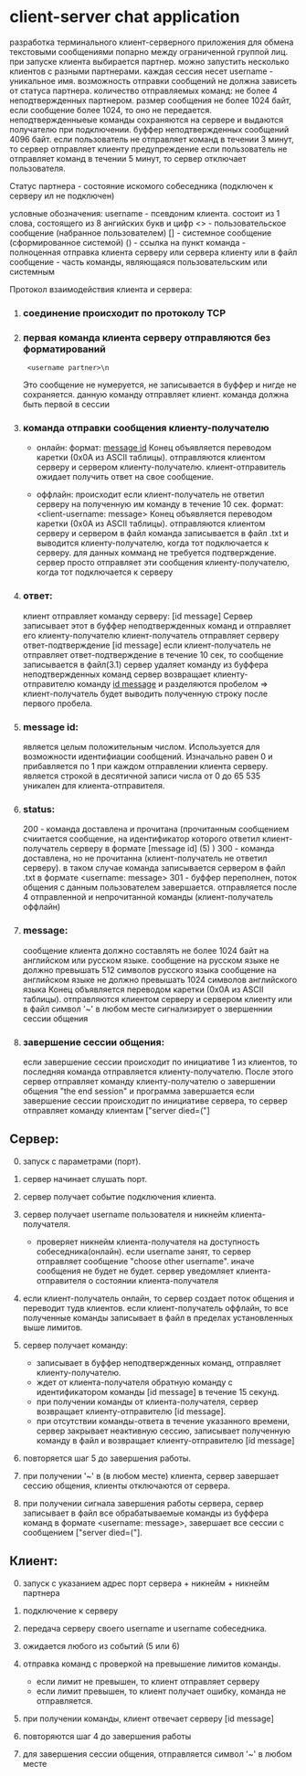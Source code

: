 # client-server chat application

разработка терминального клиент-серверного приложения для обмена текстовыми сообщениями попарно между ограниченной группой лиц.
при запуске клиента выбирается партнер. можно запустить несколько клиентов с разными партнерами.
каждая сессия несет username - уникальное имя.
возможность отправки сообщений не должна зависеть от статуса партнера. количество отправляемых команд: не более 4 неподтвержденных партнером.
размер сообщения не более 1024 байт, если сообщение более 1024, то оно не передается. неподтвержденныеые команды сохраняются на сервере
    и выдаются получателю при подключении.
буффер неподтвержденных сообщений 4096 байт.
если пользователь не отправляет команд в течении 3 минут, то сервер отправляет клиенту предупреждение
    если пользователь не отправляет команд в течении 5 минут, то сервер отключает пользователя.

Статус партнера - состояние искомого собеседника (подключен к серверу ил не подключен)

условные обозначения:
username - псевдоним клиента. состоит из 1 слова, состоящего из 8 ангийских букв и цифр
<> - пользовательское сообщение (набранное пользователем)
[] - системное сообщение (сформированное системой)
() - ссылка на пункт
команда - полноценная отправка клиента серверу или сервера клиенту или в файл
сообщение - часть команды, являющаяся пользовательским или системным

Протокол взаимодействия клиента и сервера:
1. ### соединение происходит по протоколу TCP

2. ### первая команда клиента серверу отправляются без форматирований
        <username partner>\n
    Это сообщение не нумеруется, не записывается в буффер и нигде не сохраняется.
    данную команду отправляет клиент. команда должна быть первой в сессии

3. ### команда отправки сообщения клиенту-получателю  
    - онлайн:
    формат:
        [message id](5) <message>
    Конец <message> объявляется переводом каретки (0x0A из ASCII таблицы).
    отправляются клиентом серверу и сервером клиенту-получателю.
    клиент-отправитель ожидает получить ответ на свое сообщение.

    - оффлайн:
    происходит если клиент-получатель не ответил серверу на полученную им команду в течение 10 сек.
    формат:
        <client-username: message>
        Конец <message> объявляется переводом каретки (0x0A из ASCII таблицы).
        отправляются клиентом серверу и сервером в файл 
        команда записывается в файл <partner>.txt и выводится клиенту-получателю, когда тот подключается к серверу.
        для данных комманд не требуется подтверждение. сервер просто отправляет эти сообщения клиенту-получателю, когда тот подключается к серверу

4. ### ответ:
    клиент отправляет команду серверу:
        [id message] <message>
    Сервер записывает этот <message> в буффер неподтвержденных команд и отправляет его клиенту-получателю
    клиент-получатель отправляет серверу ответ-подтверждение
            [id message]
        если клиент-получатель не отправляет ответ-подтверждение в течение 10 сек, то сообщение записывается в файл(3.1)
    сервер удаляет команду из буффера неподтвержденных команд
    сервер возвращает клиенту-отправителю команду 
        <message id: status>
    [id message](4) и <message> разделяются пробелом => клиент-получатель будет выводить полученную строку после первого пробела.
    
    
5. ### message id:
    является целым положительным числом. Используется для возможности идентифиации сообщений.
    Изначально равен 0 и прибавляется по 1 при каждом отправлении <message> клиента серверу. является строкой в десятичной записи числа от 0 до 65 535
    уникален для клиента-отправителя.

6. ### status:
    200 - команда доставлена и прочитана (прочитанным сообщением счиитается сообщение, на идентификатор которого ответил 
        клиент-получатель серверу в формате
            [message id] (5)
        )
    300 - команда доставлена, но не прочитанна (клиент-получатель не ответил серверу). в таком случае команда записывается сервером в файл <partner>.txt
        в формате
            <username: message>
    301 - буффер переполнен, поток общения с данным пользователем завершается. 
        отправляется после 4 отправленной и непрочитанной команды (клиент-получатель оффлайн)

7. ### message:
    сообщение клиента должно составлять не более 1024 байт на английском или русском языке.
        сообщение на русском языке не должно превышать 512 символов русского языка
        сообщение на английском языке не должно превышать 1024 символов английского языка
    Конец <message> объявляется переводом каретки (0x0A из ASCII таблицы).
    отправляются клиентом серверу и сервером клиенту или в файл
    символ '~' в любом месте <message> сигнализирует о звершеннии сессии общения

8. ### завершение сессии общения:
    если завершение сессии происходит по инициативе 1 из клиентов, то последняя команда отправляется клиенту-получателю.
        После этого сервер отправляет команду клиенту-получателю о завершении общения "the end session" и программа завершается
    если завершение сессии происходит по инициативе сервера, то сервер отправляет команду клиентам ["server died=("]

## Сервер:
0. запуск с параметрами (порт).

1. сервер начинает слушать порт.

2. сервер получает событие подключения клиента.

3. сервер получает username пользователя и никнейм клиента-получателя.
    - проверяет никнейм клиента-получателя на доступность собеседника(онлайн).
    если username занят, то сервер отправляет сообщение "choose other username". иначе сообщения не будет не будет.
    сервер уведомляет клиента-отправителя о состоянии клиента-получателя

4. если клиент-получатель онлайн, то сервер создает поток общения и переводит тудв клиентов.
    если клиент-получатель оффлайн, то все полученные команды записывает в файл в пределах установленных выше лимитов.

5. сервер получает команду:
    - записывает в буффер неподтвержденных команд, отправляет клиенту-получателю.
    - ждет от клиента-получателя обратную команду с идентификатором команды [id message] в течение 15 секунд.
    - при получении команды от клиента-получателя, сервер возвращает клиенту-отправителю [id message]<status>.
    - при отсутствии команды-ответа в течение указанного времени, сервер закрывает неактивную сессию, записывает полученную команду в файл
        и возвращает клиенту-отправителю
            [id message]<status>

6. повторяется шаг 5 до завершения работы.

7. при получении '~' в <message> (в любом месте) клиента, сервер завершает сессию общения, клиенты отключаются от сервера.

8. при получении сигнала завершения работы сервера, сервер записывает в файл все обрабатываемые команды из буффера команд в формате <username: message>,
    завершает все сессии с сообщением ["server died=("].



## Клиент:
0. запуск с указанием адрес порт сервера + никнейм + никнейм партнера

1. подключение к серверу

3. передача серверу своего username и username собеседника.

4. ожидается любого из событий (5 или 6)

5. отправка команд с проверкой на превышение лимитов команды.
    - если лимит не превышен, то клиент отправляет серверу <message>
    - если лимит превышен, то клиент получает ошибку, команда не отправляется.

6. при получении команды, клиент отвечает серверу
    [id message]

7. повторяются шаг 4 до завершения работы

8. для завершения сессии общения, отправляется символ '~' в любом месте <message>